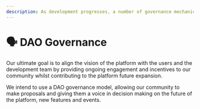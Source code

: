 ```yaml
---
description: As development progresses, a number of governance mechanics are planned.
---
```


# 🗣 DAO Governance

Our ultimate goal is to align the vision of the platform with the users and the development team by providing ongoing engagement and incentives to our community whilst contributing to the platform future expansion.

We intend to use a DAO governance model, allowing our community to make proposals and giving them a voice in decision making on the future of the platform, new features and events.
